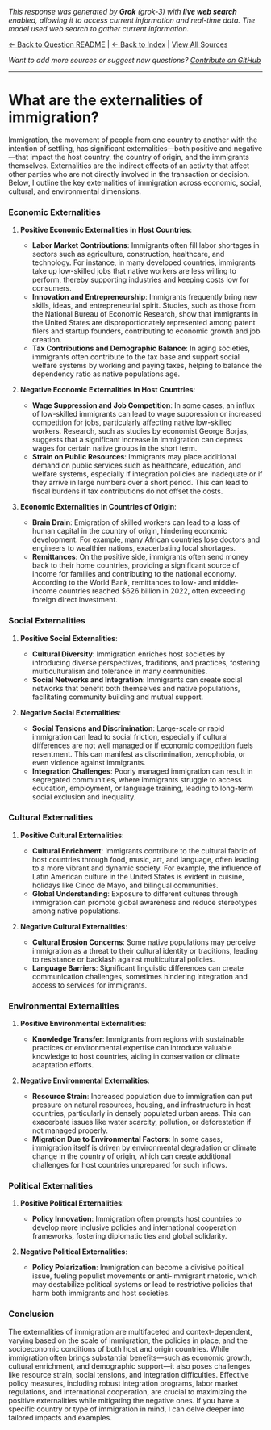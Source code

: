 <!-- 
Generated by: grok
Model: grok-3
Prompt type: default
Tools enabled: True
Generated at: 2025-07-01T18:16:18.553101
-->

*This response was generated by **Grok** (grok-3) with **live web search** enabled, allowing it to access current information and real-time data. The model used web search to gather current information.*

[← Back to Question README](README.md) | [← Back to Index](../README.md) | [View All Sources](../allsources.md)

*Want to add more sources or suggest new questions? [Contribute on GitHub](https://github.com/justinwest/SuggestedSources)*

---

# What are the externalities of immigration?

Immigration, the movement of people from one country to another with the intention of settling, has significant externalities—both positive and negative—that impact the host country, the country of origin, and the immigrants themselves. Externalities are the indirect effects of an activity that affect other parties who are not directly involved in the transaction or decision. Below, I outline the key externalities of immigration across economic, social, cultural, and environmental dimensions.

### Economic Externalities
1. **Positive Economic Externalities in Host Countries**:
   - **Labor Market Contributions**: Immigrants often fill labor shortages in sectors such as agriculture, construction, healthcare, and technology. For instance, in many developed countries, immigrants take up low-skilled jobs that native workers are less willing to perform, thereby supporting industries and keeping costs low for consumers.
   - **Innovation and Entrepreneurship**: Immigrants frequently bring new skills, ideas, and entrepreneurial spirit. Studies, such as those from the National Bureau of Economic Research, show that immigrants in the United States are disproportionately represented among patent filers and startup founders, contributing to economic growth and job creation.
   - **Tax Contributions and Demographic Balance**: In aging societies, immigrants often contribute to the tax base and support social welfare systems by working and paying taxes, helping to balance the dependency ratio as native populations age.

2. **Negative Economic Externalities in Host Countries**:
   - **Wage Suppression and Job Competition**: In some cases, an influx of low-skilled immigrants can lead to wage suppression or increased competition for jobs, particularly affecting native low-skilled workers. Research, such as studies by economist George Borjas, suggests that a significant increase in immigration can depress wages for certain native groups in the short term.
   - **Strain on Public Resources**: Immigrants may place additional demand on public services such as healthcare, education, and welfare systems, especially if integration policies are inadequate or if they arrive in large numbers over a short period. This can lead to fiscal burdens if tax contributions do not offset the costs.

3. **Economic Externalities in Countries of Origin**:
   - **Brain Drain**: Emigration of skilled workers can lead to a loss of human capital in the country of origin, hindering economic development. For example, many African countries lose doctors and engineers to wealthier nations, exacerbating local shortages.
   - **Remittances**: On the positive side, immigrants often send money back to their home countries, providing a significant source of income for families and contributing to the national economy. According to the World Bank, remittances to low- and middle-income countries reached $626 billion in 2022, often exceeding foreign direct investment.

### Social Externalities
1. **Positive Social Externalities**:
   - **Cultural Diversity**: Immigration enriches host societies by introducing diverse perspectives, traditions, and practices, fostering multiculturalism and tolerance in many communities.
   - **Social Networks and Integration**: Immigrants can create social networks that benefit both themselves and native populations, facilitating community building and mutual support.

2. **Negative Social Externalities**:
   - **Social Tensions and Discrimination**: Large-scale or rapid immigration can lead to social friction, especially if cultural differences are not well managed or if economic competition fuels resentment. This can manifest as discrimination, xenophobia, or even violence against immigrants.
   - **Integration Challenges**: Poorly managed immigration can result in segregated communities, where immigrants struggle to access education, employment, or language training, leading to long-term social exclusion and inequality.

### Cultural Externalities
1. **Positive Cultural Externalities**:
   - **Cultural Enrichment**: Immigrants contribute to the cultural fabric of host countries through food, music, art, and language, often leading to a more vibrant and dynamic society. For example, the influence of Latin American culture in the United States is evident in cuisine, holidays like Cinco de Mayo, and bilingual communities.
   - **Global Understanding**: Exposure to different cultures through immigration can promote global awareness and reduce stereotypes among native populations.

2. **Negative Cultural Externalities**:
   - **Cultural Erosion Concerns**: Some native populations may perceive immigration as a threat to their cultural identity or traditions, leading to resistance or backlash against multicultural policies.
   - **Language Barriers**: Significant linguistic differences can create communication challenges, sometimes hindering integration and access to services for immigrants.

### Environmental Externalities
1. **Positive Environmental Externalities**:
   - **Knowledge Transfer**: Immigrants from regions with sustainable practices or environmental expertise can introduce valuable knowledge to host countries, aiding in conservation or climate adaptation efforts.

2. **Negative Environmental Externalities**:
   - **Resource Strain**: Increased population due to immigration can put pressure on natural resources, housing, and infrastructure in host countries, particularly in densely populated urban areas. This can exacerbate issues like water scarcity, pollution, or deforestation if not managed properly.
   - **Migration Due to Environmental Factors**: In some cases, immigration itself is driven by environmental degradation or climate change in the country of origin, which can create additional challenges for host countries unprepared for such inflows.

### Political Externalities
1. **Positive Political Externalities**:
   - **Policy Innovation**: Immigration often prompts host countries to develop more inclusive policies and international cooperation frameworks, fostering diplomatic ties and global solidarity.
   
2. **Negative Political Externalities**:
   - **Policy Polarization**: Immigration can become a divisive political issue, fueling populist movements or anti-immigrant rhetoric, which may destabilize political systems or lead to restrictive policies that harm both immigrants and host societies.

### Conclusion
The externalities of immigration are multifaceted and context-dependent, varying based on the scale of immigration, the policies in place, and the socioeconomic conditions of both host and origin countries. While immigration often brings substantial benefits—such as economic growth, cultural enrichment, and demographic support—it also poses challenges like resource strain, social tensions, and integration difficulties. Effective policy measures, including robust integration programs, labor market regulations, and international cooperation, are crucial to maximizing the positive externalities while mitigating the negative ones. If you have a specific country or type of immigration in mind, I can delve deeper into tailored impacts and examples.